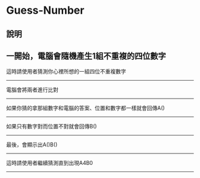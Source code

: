 # Guess-Number
說明
---
一開始，電腦會隨機產生1組不重複的四位數字
---
這時請使用者猜測你心裡所想的一組四位不重複數字
***
電腦會將兩者進行比對
***
如果你猜的拿那組數字和電腦的答案、位置和數字都一樣就會回傳A()
***
如果只有數字對而位置不對就會回傳B()
***
最後，會顯示出A()B()
***
這時請使用者繼續猜測直到出現A4B0
***
